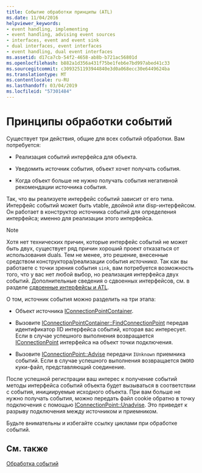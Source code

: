```yaml
---
title: Событие обработки принципы (ATL)
ms.date: 11/04/2016
helpviewer_keywords:
- event handling, implementing
- event handling, advising event sources
- interfaces, event and event sink
- dual interfaces, event interfaces
- event handling, dual event interfaces
ms.assetid: d17ca7cb-54f2-4658-ab8b-b721ac56801d
ms.openlocfilehash: b882a1d356a431f75be1feb6e7bd997abed41c33
ms.sourcegitcommit: c3093251193944840e3d0a068ecc30e6449624ba
ms.translationtype: MT
ms.contentlocale: ru-RU
ms.lasthandoff: 03/04/2019
ms.locfileid: "57301484"
---
```

# <a name="event-handling-principles"></a>Принципы обработки событий

Существует три действия, общие для всех событий обработки. Вам потребуется:

- Реализация событий интерфейса для объекта.

- Уведомить источник события, объект хочет получать события.

- Когда объект больше не нужно получать события негативной рекомендации источника события.

Так, что вы реализуете интерфейс событий зависит от его типа. Интерфейс событий может быть vtable, двойной или disp-интерфейсом. Он работает в конструктор источника событий для определения интерфейса; именно для реализации этого интерфейса.

> [!NOTE]
>  Хотя нет технических причин, которые интерфейс событий не может быть двух, существует ряд причин хороший проект отказаться от использования duals. Тем не менее, это решение, внесенные средством конструктора/реализации события *источника*. Так как вы работаете с точки зрения события `sink`, вам потребуется возможность того, что у вас нет любой выбор, но реализация интерфейса двух событий. Дополнительные сведения о сдвоенных интерфейсов, см. в разделе [сдвоенные интерфейсы и ATL](../atl/dual-interfaces-and-atl.md).

О том, источник события можно разделить на три этапа:

- Объект источника [IConnectionPointContainer](/windows/desktop/api/ocidl/nn-ocidl-iconnectionpointcontainer).

- Вызовите [IConnectionPointContainer::FindConnectionPoint](/windows/desktop/api/ocidl/nf-ocidl-iconnectionpointcontainer-findconnectionpoint) передав идентификатор IID интерфейса событий, которая вас интересует. Если в случае успешного выполнения возвращается [IConnectionPoint](/windows/desktop/api/ocidl/nn-ocidl-iconnectionpoint) интерфейса на объект точки подключения.

- Вызовите [IConnectionPoint::Advise](/windows/desktop/api/ocidl/nf-ocidl-iconnectionpoint-advise) передачи `IUnknown` приемника событий. Если в случае успешного выполнения возвращается `DWORD` куки-файл, представляющий соединение.

После успешной регистрации ваш интерес к получение событий методы интерфейса событий объекта будет вызываться в соответствии с события, инициируемые исходного объекта. При вам больше не нужно получать события, можно передать файл cookie обратно в точку подключения с помощью [IConnectionPoint::Unadvise](/windows/desktop/api/ocidl/nf-ocidl-iconnectionpoint-unadvise). Это приведет к разрыву подключения между источником и приемником.

Будьте внимательны и избегайте ссылку циклами при обработке событий.

## <a name="see-also"></a>См. также

[Обработка событий](../atl/event-handling-and-atl.md)
